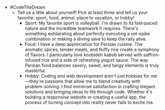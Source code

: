 - #CodeTheDream
	- Tell us a little about yourself! Pick at least three and tell us your favorite: sport, food, animal, place to vacation, or hobby!
		- Sport: My favorite sport is volleyball. I'm drawn to its fast-paced nature and the incredible teamwork it requires. There's something exhilarating about perfectly executing a set-spike combination or making a diving save to keep the rally alive.
		- Food: I have a deep appreciation for Persian cuisine. The aromatic spices, tender meats, and fluffy rice create a symphony of flavors. I particularly love koobideh kabob served with saffron-infused rice and a side of refreshing yogurt sauce. The way Persian food balances savory, sweet, and tangy elements is truly masterful.
		- Hobby: Coding and web development aren't just hobbies for me—they're passions that allow me to blend creativity with problem-solving. I find immense satisfaction in crafting elegant solutions and bringing ideas to life through code. Whether it's building a responsive website or creating a useful app, the process of turning concept into reality never fails to excite me.